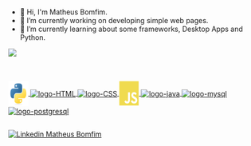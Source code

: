 ### 
- 👋 Hi, I'm Matheus Bomfim.
- 🔭 I’m currently working on developing simple web pages.
- 🌱 I’m currently learning about some frameworks, Desktop Apps and Python.

  
 <!--
**bomfim1209/bomfim1209** is a ✨ _special_ ✨ repository because its `README.md` (this file) appears on your GitHub profile.

Here are some ideas to get you started:



- 👯 I’m looking to collaborate on ...
- 🤔 I’m looking for help with ...
- 💬 Ask me about ...
- 📫 How to reach me: ...
- 😄 Pronouns: ...
- ⚡ Fun fact: ...
-->


<div>
  <a href="https://github.com/bomfim1209"> 
  <!-- <img height="180em" src="https://github-readme-stats.vercel.app/api?username=bomfim1209&show_icons=true&theme=tokyonight&include_all_commits=true&count_private=true"/>
  -->
   <img height="180em" src="https://github-readme-stats.vercel.app/api/top-langs/?username=bomfim1209&layout=compact&langs_count=16&theme=tokyonight"/>
</div>

##

<div style="display: inline_block">
<br>
 
<img align="center" alt="logo-Python" height="50" width="40" src="https://raw.githubusercontent.com/devicons/devicon/master/icons/python/python-original.svg">
<img align="center" alt="logo-HTML" height="50" width="40" src="https://cdn.jsdelivr.net/gh/devicons/devicon/icons/html5/html5-original.svg">
<img align="center" alt="logo-CSS" height="50" width="40" src="https://cdn.jsdelivr.net/gh/devicons/devicon/icons/css3/css3-original.svg">
<img align="center" alt="logo-javascript" height="50" width="40" src="https://raw.githubusercontent.com/devicons/devicon/master/icons/javascript/javascript-plain.svg">
<img align="center" alt="logo-java" height="50" width="40" src="https://cdn.jsdelivr.net/gh/devicons/devicon/icons/java/java-original.svg">
<img align="center" alt="logo-mysql" height="50" width="40" src="https://cdn.jsdelivr.net/gh/devicons/devicon/icons/mysql/mysql-original-wordmark.svg">
<img align="center" alt="logo-postgresql" height="50" width="40" src="https://cdn.jsdelivr.net/gh/devicons/devicon/icons/postgresql/postgresql-original-wordmark.svg">
 
##

<div>
 <a href="https://www.linkedin.com/in/matheus-bomfim-ferreira-fonseca" target="_blank"><img src="https://img.shields.io/badge/LinkedIn-0077B5?style=for-the-badge&logo=linkedin&logoColor=white" alt="Linkedin Matheus Bomfim">
</a>
</div>
